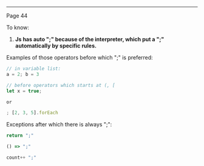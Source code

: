 ***
Page 44

To know: 
1. **Js has auto ";" because of the interpreter, which put a ";" automatically by specific rules.**

Examples of those operators before which ";" is preferred:
```ts
// in variable list:
a = 2; b = 3

// before operators which starts at (, [
let x = true; 

or

; [2, 3, 5].forEach
```

Exceptions after which there is always ";": 

```ts
return ";"

() => ";"

count++ ";"
```

